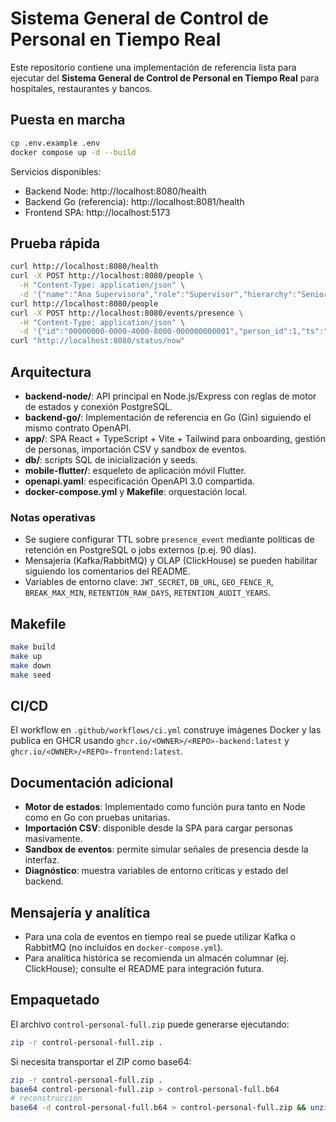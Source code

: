 # Sistema General de Control de Personal en Tiempo Real

Este repositorio contiene una implementación de referencia lista para ejecutar del **Sistema General de Control de Personal en Tiempo Real** para hospitales, restaurantes y bancos.

## Puesta en marcha

```bash
cp .env.example .env
docker compose up -d --build
```

Servicios disponibles:
- Backend Node: http://localhost:8080/health
- Backend Go (referencia): http://localhost:8081/health
- Frontend SPA: http://localhost:5173

## Prueba rápida

```bash
curl http://localhost:8080/health
curl -X POST http://localhost:8080/people \
  -H "Content-Type: application/json" \
  -d '{"name":"Ana Supervisora","role":"Supervisor","hierarchy":"Senior","specialty":"Guardia","unit":"Emergencias"}'
curl http://localhost:8080/people
curl -X POST http://localhost:8080/events/presence \
  -H "Content-Type: application/json" \
  -d '{"id":"00000000-0000-4000-8000-000000000001","person_id":1,"ts":"2024-01-01T08:00:00Z","source":"biometric","type":"entry","payload":{}}'
curl "http://localhost:8080/status/now"
```

## Arquitectura
- **backend-node/**: API principal en Node.js/Express con reglas de motor de estados y conexión PostgreSQL.
- **backend-go/**: Implementación de referencia en Go (Gin) siguiendo el mismo contrato OpenAPI.
- **app/**: SPA React + TypeScript + Vite + Tailwind para onboarding, gestión de personas, importación CSV y sandbox de eventos.
- **db/**: scripts SQL de inicialización y seeds.
- **mobile-flutter/**: esqueleto de aplicación móvil Flutter.
- **openapi.yaml**: especificación OpenAPI 3.0 compartida.
- **docker-compose.yml** y **Makefile**: orquestación local.

### Notas operativas
- Se sugiere configurar TTL sobre `presence_event` mediante políticas de retención en PostgreSQL o jobs externos (p.ej. 90 días).
- Mensajería (Kafka/RabbitMQ) y OLAP (ClickHouse) se pueden habilitar siguiendo los comentarios del README.
- Variables de entorno clave: `JWT_SECRET`, `DB_URL`, `GEO_FENCE_R`, `BREAK_MAX_MIN`, `RETENTION_RAW_DAYS`, `RETENTION_AUDIT_YEARS`.

## Makefile

```bash
make build
make up
make down
make seed
```

## CI/CD
El workflow en `.github/workflows/ci.yml` construye imágenes Docker y las publica en GHCR usando `ghcr.io/<OWNER>/<REPO>-backend:latest` y `ghcr.io/<OWNER>/<REPO>-frontend:latest`.

## Documentación adicional
- **Motor de estados**: Implementado como función pura tanto en Node como en Go con pruebas unitarias.
- **Importación CSV**: disponible desde la SPA para cargar personas masivamente.
- **Sandbox de eventos**: permite simular señales de presencia desde la interfaz.
- **Diagnóstico**: muestra variables de entorno críticas y estado del backend.

## Mensajería y analítica
- Para una cola de eventos en tiempo real se puede utilizar Kafka o RabbitMQ (no incluidos en `docker-compose.yml`).
- Para analítica histórica se recomienda un almacén columnar (ej. ClickHouse); consulte el README para integración futura.

## Empaquetado

El archivo `control-personal-full.zip` puede generarse ejecutando:

```bash
zip -r control-personal-full.zip .
```

Si necesita transportar el ZIP como base64:

```bash
zip -r control-personal-full.zip .
base64 control-personal-full.zip > control-personal-full.b64
# reconstrucción
base64 -d control-personal-full.b64 > control-personal-full.zip && unzip control-personal-full.zip
```
